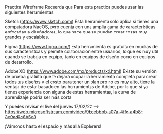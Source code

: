 Practica Wireframe
Recuerda que Para esta practica puedes usar las siguientes herramientas:

Sketch (https://www.sketch.com/) Esta herramienta solo aplica si tienes una computadora MacOS, pero cuenta con una amplia gama de características enfocadas a diseñadores, lo que hace que se puedan crear cosas muy grandes y escalables.

Figma (https://www.figma.com/) Esta herramienta es gratuita en muchas de sus características y permite colaboración entre usuarios, lo que es muy útil cuando se trabaja en equipo, tanto en equipos de diseño como en equipos de desarrollo.

Adobe XD (https://www.adobe.com/mx/products/xd.html) Existe su versión de prueba gratuita que te dejará ocupar la herramienta completa para crear todos tus diseños y el costo para tener un plan pro no es muy alto, tiene la ventaja de estar basado en las herramientas de Adobe, por lo que si ya tienes experiencia con alguna de estas herramientas, la curva de aprendizaje podría ser más corta.

Y puedes revisar el live del jueves 17/02/22 --> https://web.microsoftstream.com/video/9bcebbbb-a07a-4ffe-a4b8-3e9ad0c6b5e8

¡Vámonos hasta el espacio y más allá Explorers!
